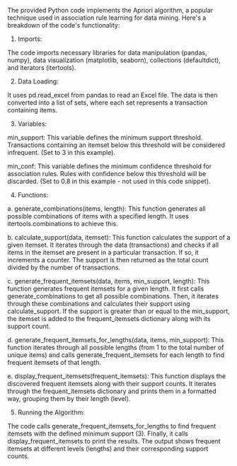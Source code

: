 The provided Python code implements the Apriori algorithm, a popular technique used in association rule learning for data mining. Here's a breakdown of the code's functionality:

1. Imports:
   
The code imports necessary libraries for data manipulation (pandas, numpy), data visualization (matplotlib, seaborn), collections (defaultdict), and iterators (itertools).

2. Data Loading:

It uses pd.read_excel from pandas to read an Excel file.
The data is then converted into a list of sets, where each set represents a transaction containing items.

3. Variables:
   
min_support: This variable defines the minimum support threshold. Transactions containing an itemset below this threshold will be considered infrequent. (Set to 3 in this example).

min_conf: This variable defines the minimum confidence threshold for association rules. Rules with confidence below this threshold will be discarded. (Set to 0.8 in this example - not used in this code snippet).

4. Functions:
   
a. generate_combinations(items, length):
This function generates all possible combinations of items with a specified length. It uses itertools.combinations to achieve this.

b. calculate_support(data, itemset):
This function calculates the support of a given itemset. It iterates through the data (transactions) and checks if all items in the itemset are present in a particular transaction. If so, it increments a counter. The support is then returned as the total count divided by the number of transactions.

c. generate_frequent_itemsets(data, items, min_support, length):
This function generates frequent itemsets for a given length. It first calls generate_combinations to get all possible combinations. Then, it iterates through these combinations and calculates their support using calculate_support. If the support is greater than or equal to the min_support, the itemset is added to the frequent_itemsets dictionary along with its support count.

d. generate_frequent_itemsets_for_lengths(data, items, min_support):
This function iterates through all possible lengths (from 1 to the total number of unique items) and calls generate_frequent_itemsets for each length to find frequent itemsets of that length.

e. display_frequent_itemsets(frequent_itemsets):
This function displays the discovered frequent itemsets along with their support counts. It iterates through the frequent_itemsets dictionary and prints them in a formatted way, grouping them by their length (level).

5. Running the Algorithm:
   
The code calls generate_frequent_itemsets_for_lengths to find frequent itemsets with the defined minimum support (3).
Finally, it calls display_frequent_itemsets to print the results. The output shows frequent itemsets at different levels (lengths) and their corresponding support counts.
